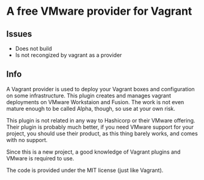 A free VMware provider for Vagrant
=========

## Issues

* Does not build
* Is not recongized by vagrant as a provider

## Info

A Vagrant provider is used to deploy your Vagrant boxes and configuration on some infrastructure. This plugin creates and manages vagrant deployments on VMware Workstaion and Fusion. The work is not even mature enough to be called Alpha, though, so use at your own risk.

This plugin is not related in any way to Hashicorp or their VMware offering. Their plugin is probably much better, if you need VMware support for your project, you should use their product, as this thing barely works, and comes with no support.

Since this is a new project, a good knowledge of Vagrant plugins and VMware is required to use.

The code is provided under the MIT license (just like Vagrant).
